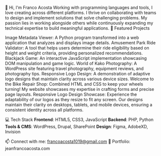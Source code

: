 👋 Hi, I'm Franco Acosta
Working with programming languages and tools, I love creating across different platforms. I thrive on collaborating with teams to design and implement solutions that solve challenging problems. My passion lies in working alongside others while continuously expanding my technical expertise to build meaningful applications.
🚀 Featured Projects

Image Metadata Viewer: A Python program transformed into a web application that analyzes and displays image details.
Amusement Park Ride Validator: A tool that helps users determine their ride eligibility based on height and weight criteria, providing personalized recommendations.
Blackjack Game: An interactive JavaScript implementation showcasing DOM manipulation and game logic.
World of Kako Photography: A WordPress site featuring travel photography, equipment reviews, and photography tips.
Responsive Logo Design: A demonstration of adaptive logo designs that maintain clarity across various device sizes.
Welcome to the Bike Repair Shop: Combined HTML and CSS to keep your wheels turning! My website showcases my expertise in crafting forms and precise page layouts.
Responsive Logo Design Showcase: Experience the adaptability of our logos as they resize to fit any screen. Our designs maintain their clarity on desktops, tablets, and mobile devices, ensuring a consistent identity across all platforms.

💻 Tech Stack
**Frontend**: HTML5, CSS3, JavaScript
**Backend**: PHP, Python
**Tools & CMS**: WordPress, Drupal, SharePoint 
**Design**: Figma, AdobeXD, Invision

📫 Connect with me: francoacosta1019@gmail.com
🔗 Portfolio: jeanfrancoacosta.com
